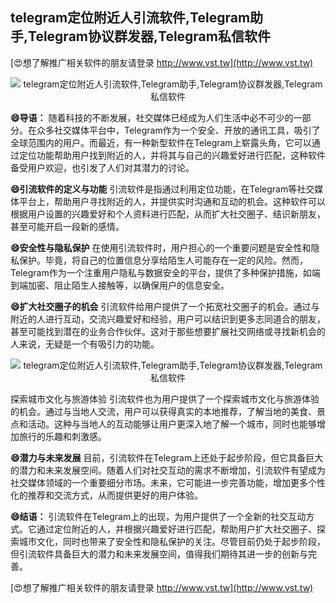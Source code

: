 ## **telegram定位附近人引流软件,Telegram助手,Telegram协议群发器,Telegram私信软件**

[😍想了解推广相关软件的朋友请登录 http://www.vst.tw](http://www.vst.tw)

 <center><img src="https://vst.tw/MP4/tuiguang/png/1.png" alt="telegram定位附近人引流软件,Telegram助手,Telegram协议群发器,Telegram私信软件"></center>

**😄导语：**
随着科技的不断发展，社交媒体已经成为人们生活中必不可少的一部分。在众多社交媒体平台中，Telegram作为一个安全、开放的通讯工具，吸引了全球范围内的用户。而最近，有一种新型软件在Telegram上崭露头角，它可以通过定位功能帮助用户找到附近的人，并将其与自己的兴趣爱好进行匹配，这种软件备受用户欢迎，也引发了人们对其潜力的讨论。

**😄引流软件的定义与功能**
引流软件是指通过利用定位功能，在Telegram等社交媒体平台上，帮助用户寻找附近的人，并提供实时沟通和互动的机会。这种软件可以根据用户设置的兴趣爱好和个人资料进行匹配，从而扩大社交圈子、结识新朋友，甚至可能开启一段新的感情。

**😄安全性与隐私保护**
在使用引流软件时，用户担心的一个重要问题是安全性和隐私保护。毕竟，将自己的位置信息分享给陌生人可能存在一定的风险。然而，Telegram作为一个注重用户隐私与数据安全的平台，提供了多种保护措施，如端到端加密、阻止陌生人接触等，以确保用户的信息安全。

**😄扩大社交圈子的机会**
引流软件给用户提供了一个拓宽社交圈子的机会。通过与附近的人进行互动，交流兴趣爱好和经验，用户可以结识到更多志同道合的朋友，甚至可能找到潜在的业务合作伙伴。这对于那些想要扩展社交网络或寻找新机会的人来说，无疑是一个有吸引力的功能。

 <center><img src="https://vst.tw/MP4/tuiguang/png/5.png" alt="telegram定位附近人引流软件,Telegram助手,Telegram协议群发器,Telegram私信软件"></center>

探索城市文化与旅游体验
引流软件也为用户提供了一个探索城市文化与旅游体验的机会。通过与当地人交流，用户可以获得真实的本地推荐，了解当地的美食、景点和活动。这种与当地人的互动能够让用户更深入地了解一个城市，同时也能够增加旅行的乐趣和刺激感。

**😄潜力与未来发展**
目前，引流软件在Telegram上还处于起步阶段，但它具备巨大的潜力和未来发展空间。随着人们对社交互动的需求不断增加，引流软件有望成为社交媒体领域的一个重要细分市场。未来，它可能进一步完善功能，增加更多个性化的推荐和交流方式，从而提供更好的用户体验。

**😄结语：**
引流软件在Telegram上的出现，为用户提供了一个全新的社交互动方式。它通过定位附近的人，并根据兴趣爱好进行匹配，帮助用户扩大社交圈子、探索城市文化，同时也带来了安全性和隐私保护的关注。尽管目前仍处于起步阶段，但引流软件具备巨大的潜力和未来发展空间，值得我们期待其进一步的创新与完善。

[😍想了解推广相关软件的朋友请登录 http://www.vst.tw](http://www.vst.tw)



